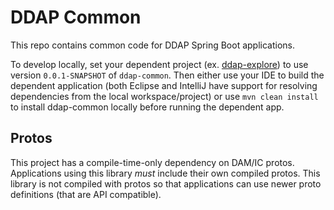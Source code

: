 # DDAP Common

This repo contains common code for DDAP Spring Boot applications.

To develop locally, set your dependent project (ex. [ddap-explore](https://github.com/dnastack/ddap-explore)) to use version
`0.0.1-SNAPSHOT` of `ddap-common`. Then either use your IDE to build the dependent application (both Eclipse and IntelliJ have support for resolving dependencies from the local workspace/project) or use `mvn clean install`
to install ddap-common locally before running the dependent app.

## Protos

This project has a compile-time-only dependency on DAM/IC protos.
Applications using this library *must* include their own compiled protos. This library
is not compiled with protos so that applications can use newer proto definitions (that are API compatible).
